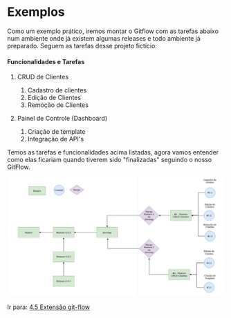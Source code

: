 # Exemplos

Como um exemplo prático, iremos montar o Gitflow com as tarefas abaixo num ambiente onde já existem algumas releases e todo ambiente já preparado. Seguem as tarefas desse projeto fictício:

#### Funcionalidades e Tarefas

1. CRUD de Clientes
   1. Cadastro de clientes
   1. Edição de Clientes
   1. Remoção de Clientes
2. Painel de Controle (Dashboard)

   1. Criação de template
   1. Integração de API's

Temos as tarefas e funcionalidades acima listadas, agora vamos entender como elas ficariam quando tiverem sido "finalizadas" seguindo o nosso GitFlow.

![x](../images/gitflow.png)

Ir para: [4.5 Extensão git-flow](../4-gitflow/extensao-git-flow.md)